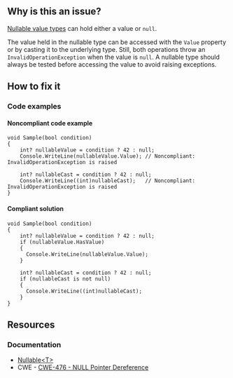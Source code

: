 ## Why is this an issue?

[Nullable value types](https://learn.microsoft.com/en-us/dotnet/api/system.nullable-1) can hold either a value or `null`.

The value held in the nullable type can be accessed with the `Value` property or by casting it to the underlying type. Still, both
operations throw an `InvalidOperationException` when the value is `null`. A nullable type should always be tested before
accessing the value to avoid raising exceptions.

## How to fix it

### Code examples

#### Noncompliant code example

    void Sample(bool condition)
    {
        int? nullableValue = condition ? 42 : null;
        Console.WriteLine(nullableValue.Value); // Noncompliant: InvalidOperationException is raised
    
        int? nullableCast = condition ? 42 : null;
        Console.WriteLine((int)nullableCast);   // Noncompliant: InvalidOperationException is raised
    }

#### Compliant solution

    void Sample(bool condition)
    {
        int? nullableValue = condition ? 42 : null;
        if (nullableValue.HasValue)
        {
          Console.WriteLine(nullableValue.Value);
        }
    
        int? nullableCast = condition ? 42 : null;
        if (nullableCast is not null)
        {
          Console.WriteLine((int)nullableCast);
        }
    }

## Resources

### Documentation

- [Nullable&lt;T&gt;](https://learn.microsoft.com/en-us/dotnet/api/system.nullable-1)
- CWE - [CWE-476 - NULL Pointer Dereference](https://cwe.mitre.org/data/definitions/476)